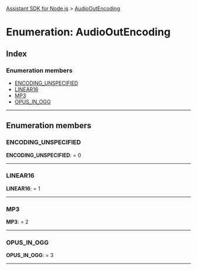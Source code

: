 [Assistant SDK for Node.js](../README.md) > [AudioOutEncoding](../enums/audiooutencoding.md)

# Enumeration: AudioOutEncoding

## Index

### Enumeration members

* [ENCODING_UNSPECIFIED](audiooutencoding.md#encoding_unspecified)
* [LINEAR16](audiooutencoding.md#linear16)
* [MP3](audiooutencoding.md#mp3)
* [OPUS_IN_OGG](audiooutencoding.md#opus_in_ogg)

---

## Enumeration members

<a id="encoding_unspecified"></a>

###  ENCODING_UNSPECIFIED

**ENCODING_UNSPECIFIED**:  = 0

___
<a id="linear16"></a>

###  LINEAR16

**LINEAR16**:  = 1

___
<a id="mp3"></a>

###  MP3

**MP3**:  = 2

___
<a id="opus_in_ogg"></a>

###  OPUS_IN_OGG

**OPUS_IN_OGG**:  = 3

___


